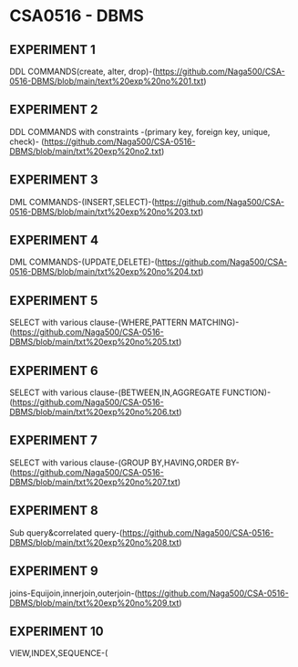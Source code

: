 # CSA0516 - DBMS
## EXPERIMENT 1
  DDL COMMANDS(create, alter, drop)-(https://github.com/Naga500/CSA-0516-DBMS/blob/main/text%20exp%20no%201.txt)
## EXPERIMENT 2
  DDL COMMANDS with constraints -(primary key, foreign key, unique, check)- (https://github.com/Naga500/CSA-0516-DBMS/blob/main/txt%20exp%20no2.txt)
## EXPERIMENT 3
DML COMMANDS-(INSERT,SELECT)-(https://github.com/Naga500/CSA-0516-DBMS/blob/main/txt%20exp%20no%203.txt)
## EXPERIMENT 4
DML COMMANDS-(UPDATE,DELETE)-(https://github.com/Naga500/CSA-0516-DBMS/blob/main/txt%20exp%20no%204.txt)
## EXPERIMENT 5
SELECT with various clause-(WHERE,PATTERN MATCHING)-(https://github.com/Naga500/CSA-0516-DBMS/blob/main/txt%20exp%20no%205.txt)
## EXPERIMENT 6
SELECT with various clause-(BETWEEN,IN,AGGREGATE FUNCTION)-(https://github.com/Naga500/CSA-0516-DBMS/blob/main/txt%20exp%20no%206.txt)
## EXPERIMENT 7
SELECT with various clause-(GROUP BY,HAVING,ORDER BY-(https://github.com/Naga500/CSA-0516-DBMS/blob/main/txt%20exp%20no%207.txt)
## EXPERIMENT 8
Sub query&correlated query-(https://github.com/Naga500/CSA-0516-DBMS/blob/main/txt%20exp%20no%208.txt)
## EXPERIMENT 9
joins-Equijoin,innerjoin,outerjoin-(https://github.com/Naga500/CSA-0516-DBMS/blob/main/txt%20exp%20no%209.txt)
## EXPERIMENT 10
VIEW,INDEX,SEQUENCE-(
